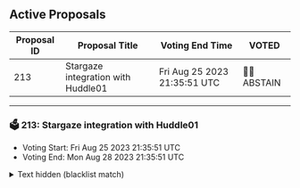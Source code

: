 ## Active Proposals

| Proposal ID | Proposal Title | Voting End Time | VOTED |
|-------------|----------------|-----------------|-------|
| 213 | Stargaze integration with Huddle01 | Fri Aug 25 2023 21:35:51 UTC | 🤷‍♂️ ABSTAIN |

---

### 🗳 213: Stargaze integration with Huddle01
- Voting Start: Fri Aug 25 2023 21:35:51 UTC
- Voting End: Mon Aug 28 2023 21:35:51 UTC

<details>
<summary>Text hidden (blacklist match)</summary>
 
</details>
